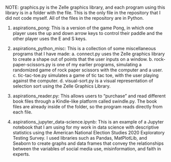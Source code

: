NOTE: graphics.py is the Zelle graphics library, and each program using this library is in a folder with the file. This is the only file in the repository that I did not code myself. All of the files in the repository are in Python.

1.	aspirations_pong: This is a version of the game Pong, in which one player uses the up and down arrow keys to control their paddle and the other player uses the E and S keys.

2.	aspirations_python_misc: This is a collection of some miscellaneous programs that I have made:
  a.	connect.py uses the Zelle graphics library to create a shape out of points that the user inputs on a window.
  b.	rock-paper-scissors.py is one of my earlier programs, simulating a randomized game of rock paper scissors with the computer and a user.
  c.	tic-tac-toe.py simulates a game of tic tac toe, with the user playing against the computer.
  d.	visual-sort.py is a visual representation of selection sort using the Zelle Graphics Library.

3.	aspirations_reader.py: This allows users to “purchase” and read different book files through a Kindle-like platform called swindle.py. The book files are already inside of the folder, so the program reads directly from each file.

4.	aspirations_jupyter_data-science.ipynb: This is an example of a Jupyter notebook that I am using for my work in data science with descriptive statistics using the American National Election Studies 2020 Exploratory Testing Survey. I used libraries such as Pandas, MatPlotLib, and Seaborn to create graphs and data frames that convey the relationships between the variables of social media use, misinformation, and faith in experts.
